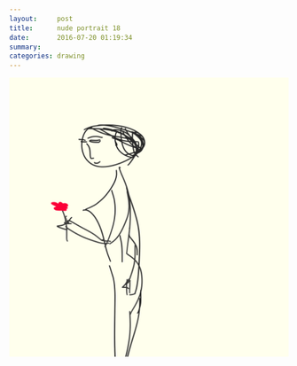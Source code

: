 ```yaml
---
layout:     post
title:      nude portrait 18
date:       2016-07-20 01:19:34
summary:    
categories: drawing
---
```

![nude portrait 18](/images/diary/nude-portrait-18.png "LILITH")
